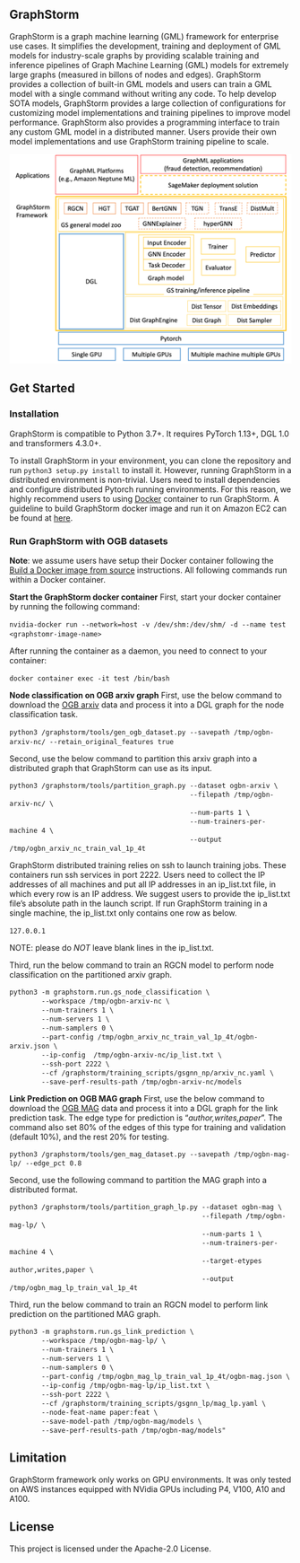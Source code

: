 ## GraphStorm
GraphStorm is a graph machine learning (GML) framework for enterprise use cases.
It simplifies the development, training and deployment of GML models for industry-scale graphs
by providing scalable training and inference pipelines of Graph Machine Learning (GML) models
for extremely large graphs (measured in billons of nodes and edges).
GraphStorm provides a collection of built-in GML models and users can train a GML model
with a single command without writing any code. To help develop SOTA models,
GraphStorm provides a large collection of configurations for customizing model implementations
and training pipelines to improve model performance. GraphStorm also provides a programming
interface to train any custom GML model in a distributed manner. Users
provide their own model implementations and use GraphStorm training pipeline to scale.

![GraphStorm architecture](https://github.com/awslabs/graphstorm/blob/main/tutorial/graphstorm_arch.jpg?raw=true)

## Get Started
### Installation
GraphStorm is compatible to Python 3.7+. It requires PyTorch 1.13+, DGL 1.0 and transformers 4.3.0+.

To install GraphStorm in your environment, you can clone the repository and run `python3 setup.py install` to install it. However, running GraphStorm in a distributed environment is non-trivial. Users need to install dependencies and configure distributed Pytorch running environments. For this reason, we highly recommend users to using [Docker](https://docs.docker.com/get-started/overview/) container to run GraphStorm. A guideline to build GraphStorm docker image and run it on Amazon EC2 can be found at [here](https://github.com/awslabs/graphstorm/tree/main/docker).

### Run GraphStorm with OGB datasets

**Note**: we assume users have setup their Docker container following the [Build a Docker image from source](https://github.com/awslabs/graphstorm/tree/main/docker#build-a-docker-image-from-source) instructions. All following commands run within a Docker container.

**Start the GraphStorm docker container**
First, start your docker container by running the following command:

```nvidia-docker run --network=host -v /dev/shm:/dev/shm/ -d --name test <graphstomr-image-name>```

After running the container as a daemon, you need to connect to your container:

```docker container exec -it test /bin/bash```

**Node classification on OGB arxiv graph**
First, use the below command to download the [OGB arxiv](https://ogb.stanford.edu/docs/nodeprop/#ogbn-arxiv) data and process it into a DGL graph for the node classification task.

```python3 /graphstorm/tools/gen_ogb_dataset.py --savepath /tmp/ogbn-arxiv-nc/ --retain_original_features true```

Second, use the below command to partition this arxiv graph into a distributed graph that GraphStorm can use as its input.

```
python3 /graphstorm/tools/partition_graph.py --dataset ogbn-arxiv \
                                             --filepath /tmp/ogbn-arxiv-nc/ \
                                             --num-parts 1 \
                                             --num-trainers-per-machine 4 \
                                             --output /tmp/ogbn_arxiv_nc_train_val_1p_4t
```

GraphStorm distributed training relies on ssh to launch training jobs. These containers run ssh services in port 2222. Users need to collect the IP addresses of all machines and put all IP addresses in an ip_list.txt file, in which every row is an IP address. We suggest users to provide the ip_list.txt file’s absolute path in the launch script. If run GraphStorm training in a single machine, the ip_list.txt only contains one row as below.

```127.0.0.1```

NOTE: please do *NOT* leave blank lines in the ip_list.txt.

Third, run the below command to train an RGCN model to perform node classification on the partitioned arxiv graph.

```
python3 -m graphstorm.run.gs_node_classification \
        --workspace /tmp/ogbn-arxiv-nc \
        --num-trainers 1 \
        --num-servers 1 \
        --num-samplers 0 \
        --part-config /tmp/ogbn_arxiv_nc_train_val_1p_4t/ogbn-arxiv.json \
        --ip-config  /tmp/ogbn-arxiv-nc/ip_list.txt \
        --ssh-port 2222 \
        --cf /graphstorm/training_scripts/gsgnn_np/arxiv_nc.yaml \
        --save-perf-results-path /tmp/ogbn-arxiv-nc/models
```

**Link Prediction on OGB MAG graph**
First, use the below command to download the [OGB MAG](https://ogb.stanford.edu/docs/nodeprop/#ogbn-mag) data and process it into a DGL graph for the link prediction task. The edge type for prediction is “*author,writes,paper*”. The command also set 80% of the edges of this type for training and validation (default 10%), and the rest 20% for testing.

```
python3 /graphstorm/tools/gen_mag_dataset.py --savepath /tmp/ogbn-mag-lp/ --edge_pct 0.8
```

Second, use the following command to partition the MAG graph into a distributed format.

```
python3 /graphstorm/tools/partition_graph_lp.py --dataset ogbn-mag \
                                                --filepath /tmp/ogbn-mag-lp/ \
                                                --num-parts 1 \
                                                --num-trainers-per-machine 4 \
                                                --target-etypes author,writes,paper \
                                                --output /tmp/ogbn_mag_lp_train_val_1p_4t
```

Third, run the below command to train an RGCN model to perform link prediction on the partitioned MAG graph.

```
python3 -m graphstorm.run.gs_link_prediction \
        --workspace /tmp/ogbn-mag-lp/ \
        --num-trainers 1 \
        --num-servers 1 \
        --num-samplers 0 \
        --part-config /tmp/ogbn_mag_lp_train_val_1p_4t/ogbn-mag.json \
        --ip-config /tmp/ogbn-mag-lp/ip_list.txt \
        --ssh-port 2222 \
        --cf /graphstorm/training_scripts/gsgnn_lp/mag_lp.yaml \
        --node-feat-name paper:feat \
        --save-model-path /tmp/ogbn-mag/models \
        --save-perf-results-path /tmp/ogbn-mag/models"
```

## Limitation
GraphStorm framework only works on GPU environments. It was only tested on AWS instances equipped with NVidia GPUs including P4, V100, A10 and A100.

## License
This project is licensed under the Apache-2.0 License.


